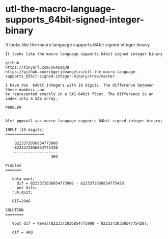 # utl-the-macro-language-supports_64bit-signed-integer-binary
It looks like the macro language supports 64bit signed integer binary

    It looks like the macro language supports 64bit signed integer binary                                       
                                                                                                                
    github                                                                                                      
    https://tinyurl.com/y646sq38                                                                                
    https://github.com/rogerjdeangelis/utl-the-macro-language-supports_65bit-signed-integer-binary/tree/master  
                                                                                                                
    I have two  64bit integers with 19 digits. The difference between these numbers can                         
    be represented exactly in a SAS 64bit float. The difference is an index into a SAS array.                   
                                                                                                                
    PROBLEM                                                                                                     
                                                                                                                
                                                                                                                
    %let pgm=utl sas macro language supports 64bit signed integer binary;                                       
                                                                                                                
    INPUT (19 digits)                                                                                           
    =================                                                                                           
                                                                                                                
        8223372036854775900                                                                                     
       -8223372036854775420                                                                                     
       --------------------                                                                                     
                        480                                                                                     
                                                                                                                
    Problem                                                                                                     
    =======                                                                                                     
                                                                                                                
       data want;                                                                                               
         dif = 8223372036854775900 - 8223372036854775420;                                                       
         put dif=;                                                                                              
       run;quit;                                                                                                
                                                                                                                
       DIF=2048                                                                                                 
                                                                                                                
    SOLUTION                                                                                                    
    ========                                                                                                    
                                                                                                                
       %put dif = %eval(8223372036854775900 - 8223372036854775420);                                             
                                                                                                                
       dif = 480                                                                                                
                                                                                                                
